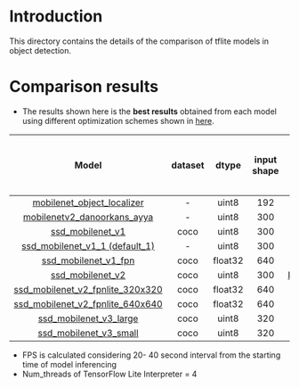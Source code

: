 # Introduction

This directory contains the details of the comparison of tflite models in object detection.

# Comparison results

* The results shown here is the **best results** obtained from each model using different optimization schemes shown in [here](models#methods-used-for-model-optimizations).

**Model**|**dataset**|**dtype**|**input shape**|**how quantized**|**FPS (RPI+CPP)**|**FPS (RPI+Python)**|**detected/ bbox correct: CPP vs Python**
:-----:|:-----:|:-----:|:-----:|:-----:|:-----:|:-----:|:-----:
[mobilenet\_object\_localizer ](models/mobile_object_localizer)|-|uint8|192|already quantized|32.3917|37.3974|YYYN
[mobilenetv2\_danoorkans\_ayya](models/mobilenetv2_danoorkans_ayya)|-|uint8|300|already quantized|13.0855|13.0675|NNNN
[ssd\_mobilenet\_v1](models/ssd_mobilenet_v1)|coco|uint8|300|already quantized|15.9551|13.752|YYYY
[ssd\_mobilenet\_v1\_1 (default\_1)](models/ssd_mobilenet_v1_1%20(default_1))|-|uint8|300|already quantized|15.8794|15.2136|YYYY
[ssd\_mobilenet\_v1\_fpn](models/ssd_mobilenet_v1_fpn)|coco|float32|640|[WithoutOpt](https://github.com/accelr-net/tflite-perf-tests/blob/main/object_detection/models/README.md#3-withoutopt-defeault-no-optimization-used)|-|fill|NNYY
[ssd\_mobilenet\_v2](models/ssd_mobilenet_v2)|coco|uint8|300|[IntQuantwFloatFallInpUint8](https://github.com/accelr-net/tflite-perf-tests/blob/main/object_detection/models/README.md#2-intquantwfloatfallinpuint8-integer-quantization-with-float-fallback-with-uint8-inference-input-type)|12.1224|12.3275|YYYY
[ssd\_mobilenet\_v2\_fpnlite\_320x320](models/ssd_mobilenet_v2_fpnlite_320x320)|coco|float32|640|[WithoutOpt](https://github.com/accelr-net/tflite-perf-tests/blob/main/object_detection/models/README.md#3-withoutopt-defeault-no-optimization-used)|-|fill|NNYY
[ssd\_mobilenet\_v2\_fpnlite\_640x640](models/ssd_mobilenet_v2_fpnlite_640x640)|coco|float32|640|[WithoutOpt](https://github.com/accelr-net/tflite-perf-tests/blob/main/object_detection/models/README.md#3-withoutopt-defeault-no-optimization-used)|-|fill|NNYY
[ssd\_mobilenet\_v3\_large](models/ssd_mobilenet_v3_large)|coco|uint8|320|already quantized|4.031|4.0618|YNYY
[ssd\_mobilenet\_v3\_small](models/ssd_mobilenet_v3_small)|coco|uint8|320|already quantized|8.9612|8.9234|YNYY


* FPS is calculated considering 20- 40 second interval from the starting time of model inferencing
* Num_threads of TensorFlow Lite Interpreter = 4

